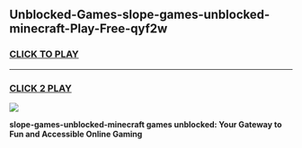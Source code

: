 
## Unblocked-Games-slope-games-unblocked-minecraft-Play-Free-qyf2w
<h3>
<a href="https://premium76.site?title=slope-games-unblocked-minecraft&ref=18A1">CLICK TO PLAY</a></h3>
<hr>

<h3>
<a href="https://premium76.site?title=slope-games-unblocked-minecraft&ref=18A1">CLICK 2 PLAY</a>
  
</h3>

<a href="https://premium76.site?title=slope-games-unblocked-minecraft&ref=18A1"><img src="https://clearcache.store/games.png"></a>


**slope-games-unblocked-minecraft games unblocked: Your Gateway to Fun and Accessible Online Gaming**
